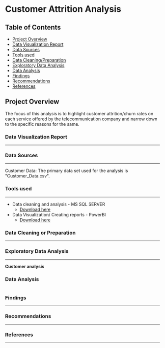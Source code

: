 # Customer Attrition Analysis

## Table of Contents

- [Project Overview](#project-overview)
- [Data Visualization Report](#data-visualization-report)
- [Data Sources](#data-sources)
- [Tools used](#tools-used)
- [Data Cleaning/Preparation](#data-cleaning-or-preparation)
- [Exploratory Data Analysis](#exploratory-data-analysis)
- [Data Analysis](#data-analysis)
- [Findings](#findings)
- [Recommendations](#recommendations)
- [References](#references)

## Project Overview
The focus of this analysis is to highlight customer attrition/churn rates on each service offered by the telecommunication company and narrow down to the specific reasons for the same.
### Data Visualization Report
---

### Data Sources
---
Customer Data: The primary data set used for the analysis is "Customer_Data.csv".

### Tools used
---
- Data cleaning and analysis - MS SQL SERVER
  - [Download here](https://www.microsoft.com/en-us/sql-server/sql-server-downloads)
- Data Visualization/ Creating reports - PowerBI
  - [Download here](powerbi.microsoft.com)

### Data Cleaning or Preparation
---

### Exploratory Data Analysis
---
 
**Customer analysis**


### Data Analysis
```sql

```

### Findings
---

### Recommendations
---

### References
---

